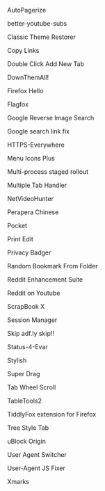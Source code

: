 AutoPagerize

better-youtube-subs

Classic Theme Restorer

Copy Links

Double Click Add New Tab

DownThemAll!

Firefox Hello

Flagfox

Google Reverse Image Search

Google search link fix

HTTPS-Everywhere

Menu Icons Plus

Multi-process staged rollout

Multiple Tab Handler

NetVideoHunter

Perapera Chinese

Pocket

Print Edit

Privacy Badger

Random Bookmark From Folder

Reddit Enhancement Suite

Reddit on Youtube

ScrapBook X

Session Manager

Skip adf.ly skip!!

Status-4-Evar

Stylish

Super Drag

Tab Wheel Scroll

TableTools2

TiddlyFox extension for Firefox

Tree Style Tab

uBlock Origin

User Agent Switcher

User-Agent JS Fixer

Xmarks
